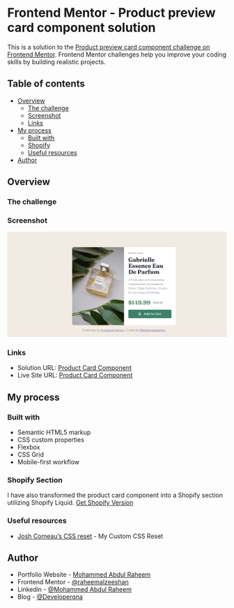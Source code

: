 # Frontend Mentor - Product preview card component solution

This is a solution to the [Product preview card component challenge on Frontend Mentor](https://www.frontendmentor.io/challenges/product-preview-card-component-GO7UmttRfa). Frontend Mentor challenges help you improve your coding skills by building realistic projects. 
 
## Table of contents

- [Overview](#overview)
  - [The challenge](#the-challenge)
  - [Screenshot](#screenshot)
  - [Links](#links)
- [My process](#my-process)
  - [Built with](#built-with)
  - [Shopify](#shopify-section)
  - [Useful resources](#useful-resources)
- [Author](#author)


## Overview

### The challenge

### Screenshot

![Product Card Component](/assets/images/screenshot.png)

### Links

- Solution URL: [Product Card Component](https://www.frontendmentor.io/solutions/responsive-product-card-component-0fS88nD63a)
- Live Site URL: [Product Card Component](https://developerqna-product-card-component.netlify.app/)

## My process

### Built with

- Semantic HTML5 markup
- CSS custom properties
- Flexbox
- CSS Grid
- Mobile-first workflow

### Shopify Section
I have also transformed the product card component into a Shopify section utilizing Shopify Liquid. [Get Shopify Version](http://developerqna.com/)

### Useful resources

- [Josh Comeau’s CSS reset](https://www.joshwcomeau.com/css/custom-css-reset/) - My Custom CSS Reset


## Author

- Portfolio Website - [Mohammed Abdul Raheem](https://raheemalzeeshan.netlify.app/)
- Frontend Mentor - [@raheemalzeeshan](https://www.frontendmentor.io/profile/raheemalzeeshan)
- Linkedin - [@Mohammed Abdul Raheem](https://www.linkedin.com/in/raheemalzeeshan/)
- Blog - [@Developerqna](http://developerqna.com/)
